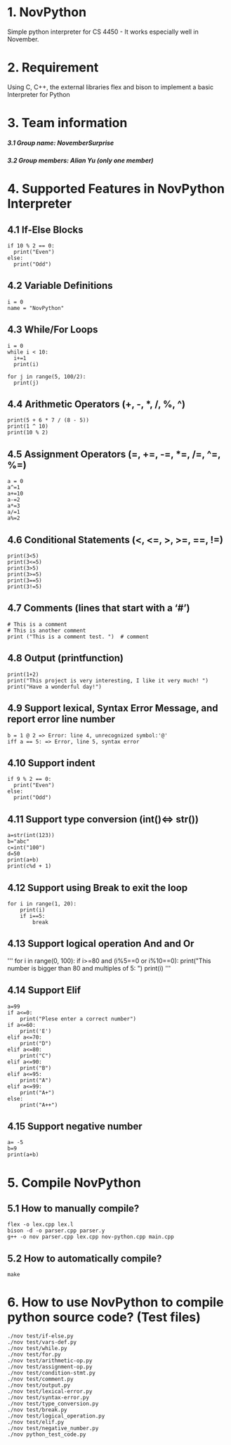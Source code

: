 # 1. NovPython
Simple python interpreter for CS 4450 - It works especially well in November. 

# 2. Requirement
Using C, C++, the external libraries flex and bison to implement a basic Interpreter for Python

# 3. Team information
##### 3.1 Group name: NovemberSurprise
##### 3.2 Group members: Alian Yu (only one member)

# 4. Supported Features in NovPython Interpreter
## 4.1 If-Else Blocks
```
if 10 % 2 == 0:
  print("Even")
else:
  print("Odd")
```

## 4.2 Variable Definitions
```
i = 0
name = "NovPython"
```
## 4.3 While/For Loops
```
i = 0
while i < 10:
  i+=1
  print(i)

for j in range(5, 100/2):
  print(j)
```

## 4.4 Arithmetic Operators (+, -, *, /, %, ^)
```
print(5 + 6 * 7 / (8 - 5))
print(1 ^ 10)
print(10 % 2)
```

## 4.5 Assignment Operators (=, +=, -=, *=, /=, ^=, %=)
```
a = 0
a^=1
a+=10
a-=2
a*=3
a/=1
a%=2
```

## 4.6 Conditional Statements (<, <=, >, >=, ==, !=)
```
print(3<5)
print(3<=5)
print(3>5)
print(3>=5)
print(3==5)
print(3!=5)
```

## 4.7 Comments (lines that start with a ‘#’)
```
# This is a comment
# This is another comment
print ("This is a comment test. ")  # comment
```

## 4.8 Output (printfunction)
```
print(1+2)  
print("This project is very interesting, I like it very much! ")
print("Have a wonderful day!")
```

## 4.9 Support lexical, Syntax Error Message, and report error line number

```
b = 1 @ 2 => Error: line 4, unrecognized symbol:'@'
iff a == 5: => Error, line 5, syntax error
```

## 4.10 Support indent
```
if 9 % 2 == 0:
  print("Even")
else:
  print("Odd")
```
## 4.11 Support type conversion (int()<=> str())
```
a=str(int(123))
b="abc"
c=int("100")
d=50
print(a+b)
print(c%d + 1)
```
## 4.12 Support using Break to exit the loop
```
for i in range(1, 20):
    print(i)
    if i==5:
        break
```
## 4.13 Support logical operation And and Or
'''
for i in range(0, 100):
    if i>=80 and (i%5==0 or i%10==0):
        print("This number is bigger than 80 and multiples of 5: ")
        print(i)
'''
## 4.14 Support Elif
```
a=99
if a<=0:
    print("Plese enter a correct number")
if a<=60:
    print('E')
elif a<=70:
    print("D")
elif a<=80:
    print("C")
elif a<=90:
    print("B")
elif a<=95:
    print("A")
elif a<=99:
    print("A+")
else:
    print("A++")
```
## 4.15 Support negative number
```
a= -5
b=9
print(a+b)
```

# 5. Compile NovPython
## 5.1 How to manually compile?
```
flex -o lex.cpp lex.l
bison -d -o parser.cpp parser.y
g++ -o nov parser.cpp lex.cpp nov-python.cpp main.cpp
```
## 5.2 How to automatically compile?
```
make
```

# 6. How to use NovPython to compile python source code? (Test files)
```
./nov test/if-else.py
./nov test/vars-def.py
./nov test/while.py
./nov test/for.py
./nov test/arithmetic-op.py
./nov test/assignment-op.py
./nov test/condition-stmt.py
./nov test/comment.py
./nov test/output.py
./nov test/lexical-error.py
./nov test/syntax-error.py
./nov test/type_conversion.py
./nov test/break.py
./nov test/logical_operation.py
./nov test/elif.py
./nov test/negative_number.py
./nov python_test_code.py
```
